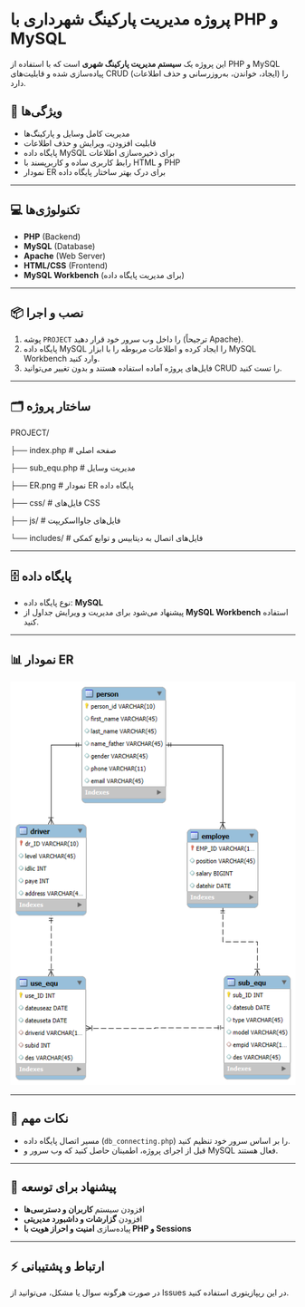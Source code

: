 # پروژه مدیریت پارکینگ شهرداری با PHP و MySQL

این پروژه یک **سیستم مدیریت پارکینگ شهری** است که با استفاده از PHP و MySQL پیاده‌سازی شده و قابلیت‌های CRUD (ایجاد، خواندن، به‌روزرسانی و حذف اطلاعات) را دارد.

## 🎯 ویژگی‌ها
- مدیریت کامل وسایل و پارکینگ‌ها
- قابلیت افزودن، ویرایش و حذف اطلاعات
- پایگاه داده MySQL برای ذخیره‌سازی اطلاعات
- رابط کاربری ساده و کاربرپسند با HTML و PHP
- نمودار ER برای درک بهتر ساختار پایگاه داده

---

## 💻 تکنولوژی‌ها
- **PHP** (Backend)
- **MySQL** (Database)
- **Apache** (Web Server)
- **HTML/CSS** (Frontend)
- **MySQL Workbench** (برای مدیریت پایگاه داده)

---

## 📦 نصب و اجرا
1. پوشه `PROJECT` را داخل وب سرور خود قرار دهید (ترجیحاً Apache).  
2. پایگاه داده MySQL را ایجاد کرده و اطلاعات مربوطه را با ابزار MySQL Workbench وارد کنید.  
3. فایل‌های پروژه آماده استفاده هستند و بدون تغییر می‌توانید CRUD را تست کنید.

---

## 🗂️ ساختار پروژه
PROJECT/

├── index.php # صفحه اصلی

├── sub_equ.php # مدیریت وسایل

├── ER.png # نمودار ER پایگاه داده

├── css/ # فایل‌های CSS

├── js/ # فایل‌های جاوااسکریپت

└── includes/ # فایل‌های اتصال به دیتابیس و توابع کمکی


---

## 🗄️ پایگاه داده
- نوع پایگاه داده: **MySQL**  
- پیشنهاد می‌شود برای مدیریت و ویرایش جداول از **MySQL Workbench** استفاده کنید.

---

## 📊 نمودار ER
![نمودار ER](ER.png)

---

## 🔧 نکات مهم
- مسیر اتصال پایگاه داده (`db_connecting.php`) را بر اساس سرور خود تنظیم کنید.  
- قبل از اجرای پروژه، اطمینان حاصل کنید که وب سرور و MySQL فعال هستند.  

---

## 📌 پیشنهاد برای توسعه
- افزودن سیستم **کاربران و دسترسی‌ها**  
- افزودن **گزارشات و داشبورد مدیریتی**  
- پیاده‌سازی **امنیت و احراز هویت با PHP و Sessions**

---

## ⚡ ارتباط و پشتیبانی
در صورت هرگونه سوال یا مشکل، می‌توانید از Issues در این ریپازیتوری استفاده کنید.

